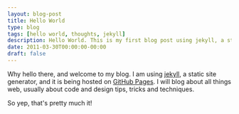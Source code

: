 ```yaml
---
layout: blog-post
title: Hello World
type: blog
tags: [hello world, thoughts, jekyll]
description: Hello World. This is my first blog post using jekyll, a static site generator.
date: 2011-03-30T00:00:00-00:00
draft: false
---
```

Why hello there, and welcome to my blog. I am using [jekyll](https://github.com/mojombo/jekyll), a static site generator, and it is being hosted on [GitHub Pages](http://pages.github.com/).
I will blog about all things web, usually about code and design tips, tricks and techniques.

So yep, that's pretty much it!